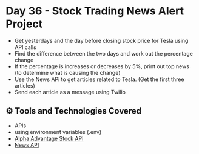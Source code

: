# Day 36 - Stock Trading News Alert Project

- Get yesterdays and the day before closing stock price for Tesla using API calls
- Find the difference between the two days and work out the percentage change
- If the percentage is increases or decreases by 5%, print out top news (to determine what is causing the change)
- Use the News APi to get articles related to Tesla. (Get the first three articles)
- Send each article as a message using Twilio

## ⚙ Tools and Technologies Covered
- APIs
- using environment variables (.env)
- [Alpha Advantage Stock API](https://www.alphavantage.co/)
- [News API](https://newsapi.org/)
